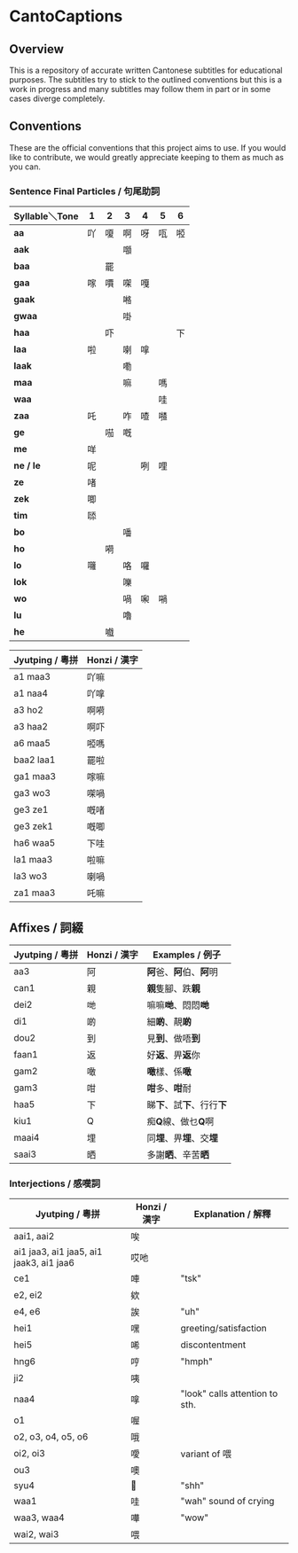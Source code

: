 # CantoCaptions

## Overview
This is a repository of accurate written Cantonese subtitles for educational purposes. The subtitles try to stick to the outlined conventions but this is a work in progress and many subtitles may follow them in part or in some cases diverge completely.

## Conventions
These are the official conventions that this project aims to use. If you would like to contribute, we would greatly appreciate keeping to them as much as you can.

### Sentence Final Particles / 句尾助詞

| **Syllable＼Tone** | **1** | **2** | **3** | **4** | **5** | **6** |
| ----------------- | ----- | ----- | ----- | ----- | ----- | ----- |
| **aa**            | 吖     | 嗄     | 啊     | 呀     | 咓     | 𠻺    |
| **aak**           |       |       | 𡅅    |       |       |       |
| **baa**           |       | 罷     |       |       |       |       |
| **gaa**           | 𠺢    | 𠿪    | 㗎     | 嘎     |       |       |
| **gaak**          |       |       | 𠺝    |       |       |       |
| **gwaa**          |       |       | 啩     |       |       |       |
| **haa**           |       | 吓     |       |       |       | 下     |
| **laa**           | 啦     |       | 喇     | 嗱     |       |       |
| **laak**          |       |       | 嘞     |       |       |       |
| **maa**           |       |       | 嘛     |       | 嗎     |       |
| **waa**           |       |       |       |       | 哇     |       |
| **zaa**           | 吒     |       | 咋     | 喳     | 𠾵    |       |
| **ge**            |       | 𠸏    | 嘅     |       |       |       |
| **me**            | 咩     |       |       |       |       |       |
| **ne / le**       | 呢     |       |       | 咧     | 哩     |       |
| **ze**            | 啫     |       |       |       |       |       |
| **zek**           | 唧     |       |       |       |       |       |
| **tim**           | 𠻹    |       |       |       |       |       |
| **bo**            |       |       | 噃     |       |       |       |
| **ho**            |       | 嗬     |       |       |       |       |
| **lo**            | 囖     |       | 咯     | 囉     |       |       |
| **lok**           |       |       | 嚛     |       |       |       |
| **wo**            |       |       | 喎     | 啝     | 𡁜    |       |
| **lu**            |       |       | 嚕     |       |       |       |
| **he**            |       | 嚱     |       |       |       |       |

| Jyutping / 粵拼 | Honzi / 漢字 |
| ------------- | ---------- |
| a1 maa3       | 吖嘛         |
| a1 naa4       | 吖嗱         |
| a3 ho2        | 啊嗬         |
| a3 haa2       | 啊吓         |
| a6 maa5       | 𠻺嗎        |
| baa2 laa1     | 罷啦         |
| ga1 maa3      | 𠺢嘛        |
| ga3 wo3       | 㗎喎         |
| ge3 ze1       | 嘅啫         |
| ge3 zek1      | 嘅唧         |
| ha6 waa5      | 下哇         |
| la1 maa3      | 啦嘛         |
| la3 wo3       | 喇喎         |
| za1 maa3      | 吒嘛         |

## Affixes / 詞綴
| Jyutping / 粵拼 | Honzi / 漢字 | Examples / 例子         |
| ------------- | ---------- | --------------------- |
| aa3           | 阿          | **阿**爸、**阿**伯、**阿**明  |
| can1          | 親          | **親**隻腳、跌**親**        |
| dei2          | 哋          | 嘛嘛**哋**、悶悶**哋**       |
| di1           | 啲          | 細**啲**、靚**啲**         |
| dou2          | 到          | 見**到**、做唔**到**        |
| faan1         | 返          | 好**返**、畀**返**你        |
| gam2          | 噉          | **噉**樣、係**噉**         |
| gam3          | 咁          | **咁**多、**咁**耐         |
| haa5          | 下          | 睇**下**、試**下**、行行**下** |
| kiu1          | Q          | 痴**Q**線、做乜**Q**啊      |
| maai4         | 埋          | 同**埋**、畀**埋**、交**埋**  |
| saai3         | 晒          | 多謝**晒**、辛苦**晒**       |

### Interjections / 感嘆詞

| Jyutping / 粵拼                           | Honzi / 漢字 | Explanation / 解釋               |
| --------------------------------------- | ---------- | ------------------------------ |
| aai1, aai2                              | 唉          |                                |
| ai1 jaa3, ai1 jaa5, ai1 jaak3, ai1 jaa6 | 哎吔         |                                |
| ce1                                     | 唓          | "tsk"                          |
| e2, ei2                                 | 欸          |                                |
| e4, e6                                  | 誒          | "uh"                           |
| hei1                                    | 嘿          | greeting/satisfaction          |
| hei5                                    | 唏          | discontentment                 |
| hng6                                    | 哼          | "hmph"                         |
| ji2                                     | 咦          |                                |
| naa4                                    | 嗱          | "look" calls attention to sth. |
| o1                                      | 喔          |                                |
| o2, o3, o4, o5, o6                      | 哦          |                                |
| oi2, oi3                                | 噯          | variant of 喂                   |
| ou3                                     | 噢          |                                |
| syu4                                    | 𭉝         | "shh"                          |
| waa1                                    | 哇          | "wah" sound of crying          |
| waa3, waa4                              | 嘩          | "wow"                          |
| wai2, wai3                              | 喂          |                                |
